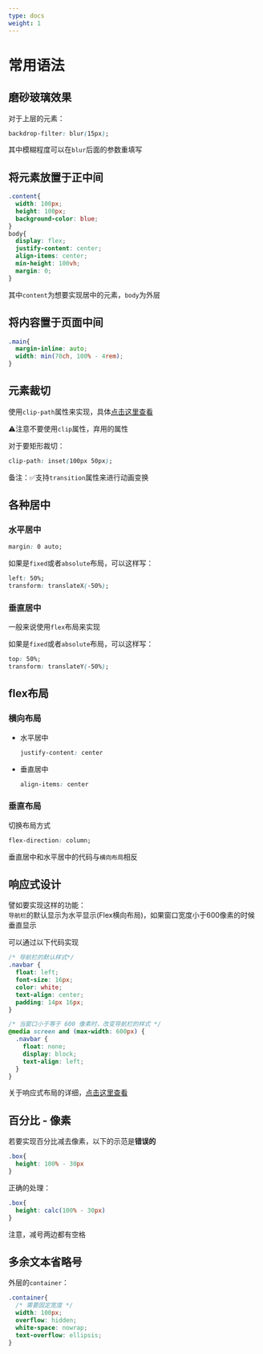 ```yaml
---
type: docs
weight: 1
---
```


# 常用语法

## 磨砂玻璃效果

对于上层的元素：

```css
backdrop-filter: blur(15px);
```

其中模糊程度可以在`blur`后面的参数重填写

## 将元素放置于正中间

```css
.content{
  width: 100px;
  height: 100px;
  background-color: blue;
}
body{
  display: flex;
  justify-content: center;
  align-items: center;
  min-height: 100vh;
  margin: 0;
}
```

其中`content`为想要实现居中的元素，`body`为外层


## 将内容置于页面中间

```css
.main{
  margin-inline: auto;
  width: min(70ch, 100% - 4rem);
}
```

## 元素裁切

使用`clip-path`属性来实现，具体[点击这里查看](https://developer.mozilla.org/zh-CN/docs/Web/CSS/clip-path)

⚠️注意不要使用`clip`属性，弃用的属性

对于要矩形裁切：

```css
clip-path: inset(100px 50px);
```

备注：✅支持`transition`属性来进行动画变换

## 各种居中

### 水平居中

```css
margin: 0 auto;
```

如果是`fixed`或者`absolute`布局，可以这样写：

```css
left: 50%;
transform: translateX(-50%);
```

### 垂直居中

一般来说使用`flex`布局来实现

如果是`fixed`或者`absolute`布局，可以这样写：

```css
top: 50%;
transform: translateY(-50%);
```

## flex布局

### 横向布局

- 水平居中

  ```css
  justify-content: center
  ```

- 垂直居中

  ``` css
  align-items: center
  ```

### 垂直布局

切换布局方式

``` css
flex-direction: column;
```

垂直居中和水平居中的代码与`横向布局`相反

## 响应式设计

譬如要实现这样的功能：  
`导航栏`的默认显示为水平显示(Flex横向布局)，如果窗口宽度小于600像素的时候垂直显示

可以通过以下代码实现

```css
/* 导航栏的默认样式*/
.navbar {
  float: left;
  font-size: 16px;
  color: white;
  text-align: center;
  padding: 14px 16px;
}

/* 当窗口小于等于 600 像素时，改变导航栏的样式 */
@media screen and (max-width: 600px) {
  .navbar {
    float: none;
    display: block;
    text-align: left;
  }
}
```

关于响应式布局的详细，[点击这里查看](https://developer.mozilla.org/zh-CN/docs/Learn/CSS/CSS_layout/Responsive_Design)

## 百分比 - 像素

若要实现百分比减去像素，以下的示范是**错误的**

```css
.box{
  height: 100% - 30px
}
```

正确的处理：

```css
.box{
  height: calc(100% - 30px)
}
```

注意，减号两边都有空格

## 多余文本省略号

外层的`container`：

```css
.container{
  /* 需要固定宽度 */
  width: 100px;
  overflow: hidden;
  white-space: nowrap;
  text-overflow: ellipsis;
}
```

  